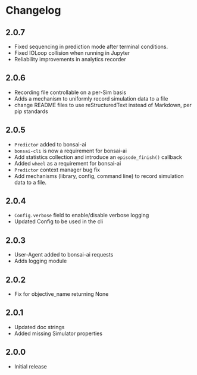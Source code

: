 # Changelog

## 2.0.7
- Fixed sequencing in prediction mode after terminal conditions.
- Fixed IOLoop collision when running in Jupyter
- Reliability improvements in analytics recorder

## 2.0.6
- Recording file controllable on a per-Sim basis
- Adds a mechanism to uniformly record simulation data to a file
- change README files to use reStructuredText instead of Markdown, per pip standards

## 2.0.5
- `Predictor` added to bonsai-ai
- `bonsai-cli` is now a requirement for bonsai-ai
- Add statistics collection and introduce an `episode_finish()` callback
- Added `wheel` as a requirement for bonsai-ai
- `Predictor` context manager bug fix
- Add mechanisms (library, config, command line) to record simulation data to a file.

## 2.0.4
- `Config.verbose` field to enable/disable verbose logging
- Updated Config to be used in the cli

## 2.0.3
- User-Agent added to bonsai-ai requests
- Adds logging module

## 2.0.2
- Fix for objective_name returning None

## 2.0.1
- Updated doc strings
- Added missing Simulator properties

## 2.0.0
- Initial release
